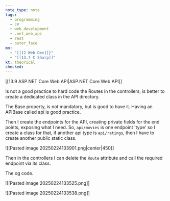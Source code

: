 ```yaml
---
note_type: note
tags:
  - programming
  - c#
  - web_development
  - .net_web_api
  - rest
  - outer_face
mn:
  - "[[12 Web Dev]]}"
  - "[[13.7 C Sharp]]"
kt: theorical
checked:
---
```

[[13.9 ASP.NET Core Web API|ASP.NET Core Web API]]

Is not a good practice to hard code the Routes in the controllers, is better to create a dedicated class in the API directory. 

The Base property, is not mandatory, but is good to have it. Having an APIBase called api is good practice. 

Then I create the endpoints for the API, creating private fields for the end points, exposing what I need. So, `api/movies` is one endpoint 'type' so I create a class for that, if another api type is `api/ratings`, then I have to create another public static class. 

![[Pasted image 20250224133901.png|center|450]]

Then in the controllers I can delete the `Route` attribute and call the required endpoint via its class.

The og code.

![[Pasted image 20250224133525.png]]

![[Pasted image 20250224133538.png]]